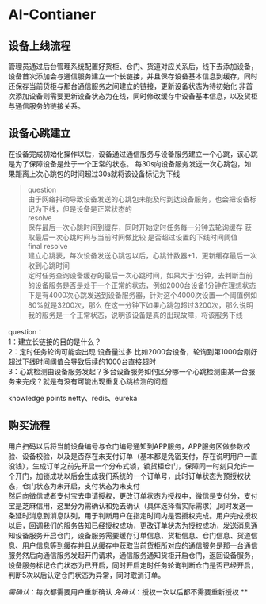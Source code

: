 # AI-Contianer
## 设备上线流程
管理员通过后台管理系统配置好货柜、仓门、货道对应关系后，线下去添加设备，设备首次添加会与通信服务建立一个长链接，并且保存设备基本信息到缓存，同时还保存当前货柜与那台通信服务之间建立的链接，更新设备状态为待初始化
非首次添加设备则需要更新设备状态为在线，同时修改缓存中设备基本信息，以及货柜与通信服务的链接关系。

## 设备心跳建立
在设备完成初始化操作以后，设备通过通信服务与设备服务建立一个心跳，该心跳是为了保障设备是处于一个正常的状态。
每30s向设备服务发送一次心跳包，如果距离上次心跳包的时间超过30s就将该设备标记为下线
> question<br>
由于网络抖动导致设备发送的心跳包未能及时到达设备服务，也会把设备标记为下线，但是设备是正常状态的<br>
> resolve<br>
保存最后一次心跳时间到缓存，同时开始定时任务每一分钟去轮询缓存 获取最后一次心跳时间与当前时间做比较 是否超过设置的下线时间阈值<br>
> final resolve<br>
建立心跳表，每次设备发送心跳包以后，心跳计数器+1，更新缓存最后一次收到心跳时间<br>
定时任务查询设备缓存的最后一次心跳时间，如果大于1分钟，去判断当前的设备服务是否是处于一个正常的状态，例如2000台设备1分钟在理想状态下是有4000次心跳发送到设备服务器，针对这个4000次设置一个阈值例如80%就是3200次，那么
在这一分钟下如果心跳包超过3200次，那么说明我的服务是一个正常状态，说明该设备是真的出现故障，将该服务下线

question：<br>
1：建立长链接的目的是什么？<br>
2：定时任务轮询可能会出现 设备量过多 比如2000台设备，轮询到第1000台刚好超过下线时间阈值会导致后续的1000台直接超时<br>
3：心跳检测由设备服务发起？多台设备服务如何区分哪一个心跳检测由某一台服务来完成？就是有没有可能出现重复心跳检测的问题<br>

knowledge points
netty、redis、eureka

## 购买流程
用户扫码以后将当前设备编号与仓门编号通知到APP服务，APP服务区做参数校验、设备校验，以及是否存在未支付订单（基本都是免密支付，存在说明用户一直没钱），生成订单之前先开启一个分布式锁，锁货柜仓门，保障同一时刻只允许一个开门，加锁成功以后会生成我们系统的一个订单号，此时订单状态为预授权状态，仓门状态为未开启，支付状态为未支付<br>
然后向微信或者支付宝去申请授权，更改订单状态为授权中，微信是支付分，支付宝是芝麻信用，这里分为需确认和免去确认（具体选择看实际需求）,同时发送一条延时消息到消息队列，用于判断用户在指定时间内是否授权完成。用户完成授权以后，回调我们的服务告知已经授权成功，更改订单状态为授权成功，发送消息通知设备服务开启仓门，设备服务需要缓存订单信息、货柜信息、仓门信息、货道信息、用户信息等到缓存并且从缓存中获取当前货柜所对应的通信服务是那一台通信服务然后向通信服务发起开门请求，通信服务通知货柜开启仓门，返回设备服务，设备服务标记仓门状态为已开启，同时开启定时任务轮询判断仓门是否已经开启，判断5次以后认定仓门状态为异常，同时取消订单。


*需确认*：每次都需要用户重新确认
*免确认*：授权一次以后都不需要重新授权
**
